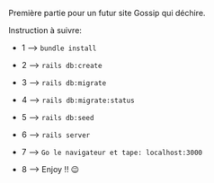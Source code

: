 Première partie pour un futur site Gossip qui déchire.

Instruction à suivre:

* 1 --> `bundle install` 

* 2 --> `rails db:create`

* 3 --> `rails db:migrate`

* 4 --> `rails db:migrate:status`

* 5 --> `rails db:seed`

* 6 --> `rails server`

* 7 --> `Go le navigateur et tape: localhost:3000`

* 8 --> Enjoy !! 😉
